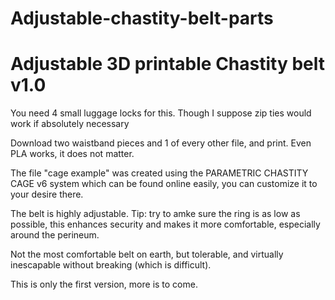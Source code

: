 # Adjustable-chastity-belt-parts
<h1>Adjustable 3D printable Chastity belt v1.0</h1>
You need 4 small luggage locks for this. Though I suppose zip ties would work if absolutely necessary

Download two waistband pieces and 1 of every other file, and print. Even PLA works, it does not matter.

The file "cage example" was created using the PARAMETRIC CHASTITY CAGE v6 system which can be found online easily, you can customize it to your desire there.

The belt is highly adjustable. Tip: try to amke sure the ring is as low as possible, this enhances security and makes it more comfortable, especially around the perineum.

Not the most comfortable belt on earth, but tolerable, and virtually inescapable without breaking (which is difficult).

This is only the first version, more is to come.
